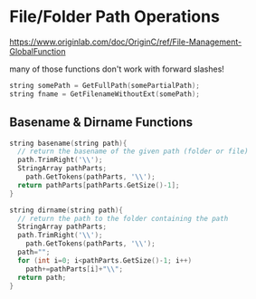 # File/Folder Path Operations

https://www.originlab.com/doc/OriginC/ref/File-Management-GlobalFunction

many of those functions don't work with forward slashes!

```c
string somePath = GetFullPath(somePartialPath);
string fname = GetFilenameWithoutExt(somePath);
```

## Basename & Dirname Functions
```c
string basename(string path){
  // return the basename of the given path (folder or file)
  path.TrimRight('\\');
  StringArray pathParts;
	path.GetTokens(pathParts, '\\');
  return pathParts[pathParts.GetSize()-1];
}
```

```c
string dirname(string path){
  // return the path to the folder containing the path
  StringArray pathParts;
  path.TrimRight('\\');
	path.GetTokens(pathParts, '\\');
  path="";
  for (int i=0; i<pathParts.GetSize()-1; i++)
    path+=pathParts[i]+"\\";
  return path;
}
```
